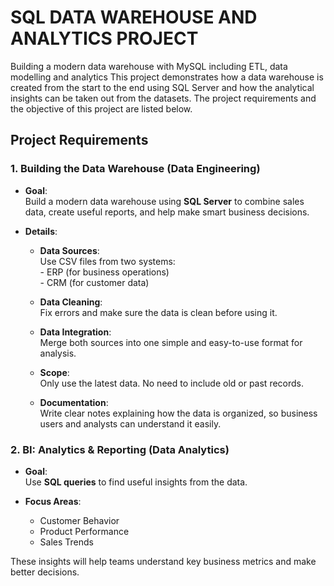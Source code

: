 # SQL DATA WAREHOUSE AND ANALYTICS PROJECT
Building a modern data warehouse with MySQL including ETL, data modelling and analytics
This project demonstrates how a data warehouse is created from the start to the end using SQL Server and how the analytical insights can be taken out from the datasets.
The project requirements and the objective of this project are listed below.



## Project Requirements


### 1. Building the Data Warehouse (Data Engineering)

- **Goal**:  
        Build a modern data warehouse using **SQL Server** to combine sales data, create useful reports, and help make smart business decisions.

- **Details**:
  - **Data Sources**:  
        Use CSV files from two systems:  
          - ERP (for business operations)  
          - CRM (for customer data)

  - **Data Cleaning**:  
        Fix errors and make sure the data is clean before using it.

  - **Data Integration**:  
        Merge both sources into one simple and easy-to-use format for analysis.

  - **Scope**:  
        Only use the latest data. No need to include old or past records.

  - **Documentation**:  
        Write clear notes explaining how the data is organized, so business users and analysts can understand it easily.


### **2. BI: Analytics & Reporting (Data Analytics)**

- **Goal**:  
      Use **SQL queries** to find useful insights from the data.

- **Focus Areas**:
    - Customer Behavior  
    - Product Performance  
    - Sales Trends  

These insights will help teams understand key business metrics and make better decisions.

